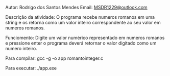 Autor: Rodrigo dos Santos Mendes
 Email: MSDR1229@outlook.com 

Descrição da atividade: O programa recebe numeros romanos em uma string e os retorna como um valor inteiro correspondente ao seu valor em numeros romanos.

Funciomento: Digite um valor numérico representado em numeros romanos e pressione enter o programa deverá retornar o valor digitado como um numero inteiro.

Para compilar: gcc -g -o app romantointeger.c

Para executar: ./app.exe

